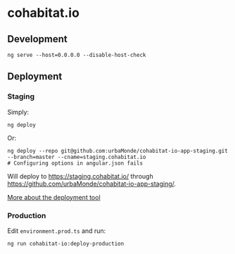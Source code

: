 # cohabitat.io

## Development

    ng serve --host=0.0.0.0 --disable-host-check

## Deployment

### Staging

Simply:

    ng deploy

Or:

    ng deploy --repo git@github.com:urbaMonde/cohabitat-io-app-staging.git --branch=master --cname=staging.cohabitat.io
    # Configuring options in angular.json fails

Will deploy to https://staging.cohabitat.io/ through https://github.com/urbaMonde/cohabitat-io-app-staging/.

[More about the deployment tool](https://github.com/angular-schule/angular-cli-ghpages)

### Production

Edit `environment.prod.ts` and run:

    ng run cohabitat-io:deploy-production

